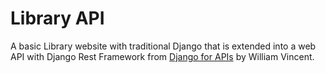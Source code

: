 # Library API
A basic Library website with traditional Django that is extended into a web API with Django Rest Framework from [Django for APIs](https://djangoforapis.com/) by William Vincent.